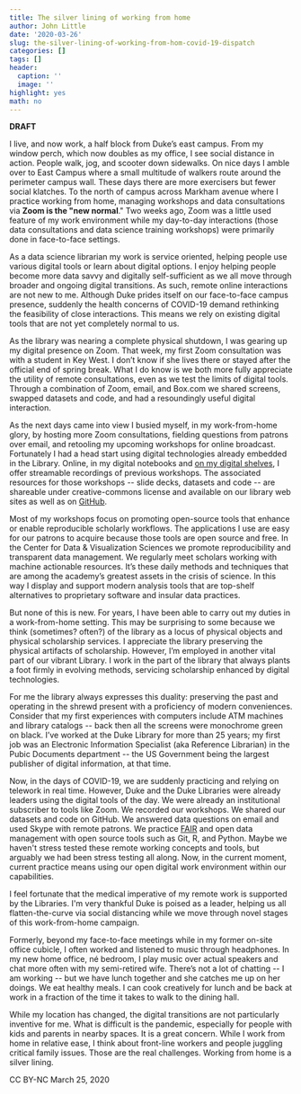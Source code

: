 ```yaml
---
title: The silver lining of working from home
author: John Little
date: '2020-03-26'
slug: the-silver-lining-of-working-from-hom-covid-19-dispatch
categories: []
tags: []
header:
  caption: ''
  image: ''
highlight: yes
math: no
---
```


**DRAFT**

I live, and now work, a half block from Duke’s east campus.  From my window perch, which now doubles as my office, I see social distance in action.  People walk, jog, and scooter down sidewalks.  On nice days I amble over to East Campus where a small multitude of walkers route around the perimeter campus wall.  These days there are more exercisers but fewer social klatches.   To the north of campus across Markham avenue where I practice working from home, managing workshops and data consultations via **Zoom is the "new normal**."  Two weeks ago, Zoom was a little used feature of my work environment while my day-to-day interactions (those data consultations and data science training workshops) were primarily done in face-to-face settings. 

As a data science librarian my work is service oriented, helping people use various digital tools or learn about digital options.  I enjoy helping people become more data savvy and digitally self-sufficient as we all move through broader and ongoing digital transitions.  As such, remote online interactions are not new to me.  Although Duke prides itself on our face-to-face campus presence, suddenly the health concerns of COVID-19 demand rethinking the feasibility of close interactions. This means we rely on existing digital tools that are not yet completely normal to us.

As the library was nearing a complete physical shutdown, I was gearing up my digital presence on Zoom.  That week, my first Zoom consultation was with a student in Key West.  I don’t know if she lives there or stayed after the official end of spring break.  What I do know is we both more fully appreciate the utility of remote consultations, even as we test the limits of digital tools.  Through a combination of Zoom, email, and Box.com we shared screens, swapped datasets and code, and had a resoundingly useful digital interaction.  

As the next days came into view I busied myself, in my work-from-home glory, by hosting more Zoom consultations, fielding questions from patrons over email, and retooling my upcoming workshops for online broadcast. Fortunately I had a head start using digital technologies already embedded in the Library.  Online, in my digital notebooks and [on my digital shelves](https://rfun.library.duke.edu/), I offer streamable recordings of previous workshops.  The associated resources for those workshops -- slide decks, datasets and code -- are shareable under creative-commons license and available on our library web sites as well as on [GitHub](https://github.com/libjohn/).  

Most of my workshops focus on promoting open-source tools that enhance or enable reproducible scholarly workflows. The applications I use are easy for our patrons to acquire because those tools are open source and free.  In the Center for Data & Visualization Sciences we promote reproducibility and transparent data management. We regularly meet scholars working with machine actionable resources. It’s these daily methods and techniques that are among the academy’s greatest assets in the crisis of science.  In this way I display and support modern analysis tools that are top-shelf alternatives to proprietary software and insular data practices.

But none of this is new.  For years, I have been able to carry out my duties in a work-from-home setting.  This may be surprising to some because we think (sometimes?  often?) of the library as a locus of physical objects and physical scholarship services.  I appreciate the library preserving the physical artifacts of scholarship.  However, I’m employed in another vital part of our vibrant Library.  I work in the part of the library that always plants a foot firmly in evolving methods, servicing scholarship enhanced by digital technologies.  

For me the library always expresses this duality:  preserving the past and operating in the shrewd present with a proficiency of modern conveniences.  Consider that my first experiences with computers include ATM machines and library catalogs -- back then all the screens were monochrome green on black.  I’ve worked at the Duke Library for more than 25 years; my first job was an Electronic Information Specialist (aka Reference Librarian) in the Pubic Documents department -- the US Government being the largest publisher of digital information, at that time.    

Now, in the days of COVID-19, we are suddenly practicing and relying on telework in real time. However, Duke and the Duke Libraries were already leaders using the digital tools of the day.  We were already an institutional subscriber to tools like Zoom.  We recorded our workshops.  We shared our datasets and code on GitHub.  We answered data questions on email and used Skype with remote patrons.  We practice [FAIR](https://en.wikipedia.org/wiki/FAIR_data) and open data management with open source tools such as Git, R, and Python.  Maybe we haven't stress tested these remote working concepts and tools, but arguably we had been stress testing all along.  Now, in the current moment, current practice means using our open digital work environment within our capabilities.

I feel fortunate that the medical imperative of my remote work is supported by the Libraries.  I'm very thankful Duke is poised as a leader, helping us all flatten-the-curve via social distancing while we move through novel stages of this work-from-home campaign. 

Formerly, beyond my face-to-face meetings while in my former on-site office cubicle, I often worked and listened to music through headphones.  In my new home office, né bedroom, I play music over actual speakers and chat more often with my semi-retired wife.  There’s not a lot of chatting -- I am working -- but we have lunch together and she catches me up on her doings.  We eat healthy meals.  I can cook creatively for lunch and be back at work in a fraction of the time it takes to walk to the dining hall. 

While my location has changed, the digital transitions are not particularly inventive for me.  What is difficult is the pandemic, especially for people with kids and parents in nearby spaces. It is a great concern.  While I work from home in relative ease, I think about front-line workers and people juggling critical family issues.  Those are the real challenges. Working from home is a silver lining.

CC BY-NC	March 25, 2020
